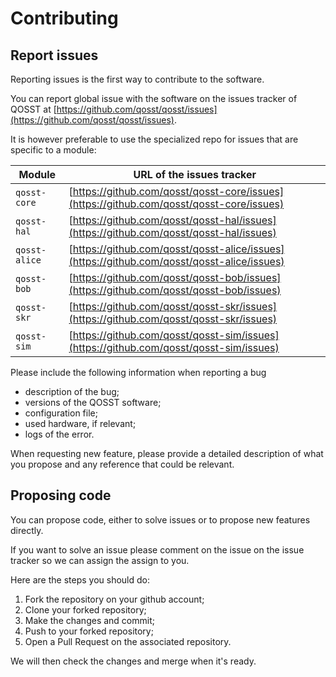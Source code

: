 # Contributing

## Report issues

Reporting issues is the first way to contribute to the software.

You can report global issue with the software on the issues tracker of QOSST at [https://github.com/qosst/qosst/issues](https://github.com/qosst/qosst/issues).

It is however preferable to use the specialized repo for issues that are specific to a module:

| Module        | URL of the issues tracker                                                                  |
| ------------- | ------------------------------------------------------------------------------------------ |
| `qosst-core`  | [https://github.com/qosst/qosst-core/issues](https://github.com/qosst/qosst-core/issues)   |
| `qosst-hal`   | [https://github.com/qosst/qosst-hal/issues](https://github.com/qosst/qosst-hal/issues)     |
| `qosst-alice` | [https://github.com/qosst/qosst-alice/issues](https://github.com/qosst/qosst-alice/issues) |
| `qosst-bob`   | [https://github.com/qosst/qosst-bob/issues](https://github.com/qosst/qosst-bob/issues)     |
| `qosst-skr`   | [https://github.com/qosst/qosst-skr/issues](https://github.com/qosst/qosst-skr/issues)     |
| `qosst-sim`   | [https://github.com/qosst/qosst-sim/issues](https://github.com/qosst/qosst-sim/issues)     |

Please include the following information when reporting a bug

* description of the bug;
* versions of the QOSST software;
* configuration file;
* used hardware, if relevant;
* logs of the error.

When requesting new feature, please provide a detailed description of what you propose and any reference that could be relevant.

## Proposing code

You can propose code, either to solve issues or to propose new features directly.

If you want to solve an issue please comment on the issue on the issue tracker so we can assign the assign to you.

Here are the steps you should do:

1. Fork the repository on your github account;
2. Clone your forked repository;
3. Make the changes and commit;
4. Push to your forked repository;
5. Open a Pull Request on the associated repository.

We will then check the changes and merge when it's ready.
